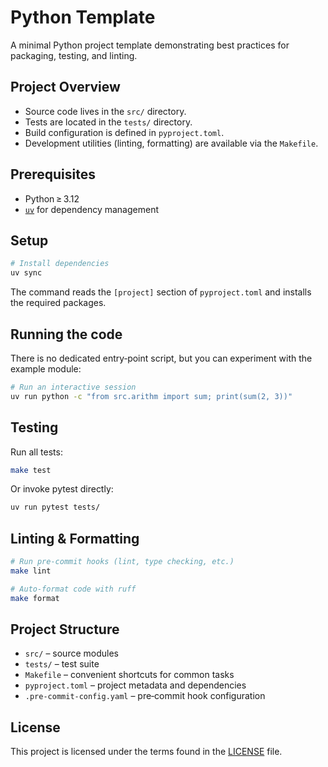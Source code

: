 # Python Template

A minimal Python project template demonstrating best practices for packaging, testing, and linting.

## Project Overview

- Source code lives in the `src/` directory.
- Tests are located in the `tests/` directory.
- Build configuration is defined in `pyproject.toml`.
- Development utilities (linting, formatting) are available via the `Makefile`.

## Prerequisites

* Python ≥ 3.12
* [`uv`](https://github.com/astral-sh/uv) for dependency management

## Setup

```bash
# Install dependencies
uv sync
```

The command reads the `[project]` section of `pyproject.toml` and installs the required packages.

## Running the code

There is no dedicated entry‑point script, but you can experiment with the example module:

```bash
# Run an interactive session
uv run python -c "from src.arithm import sum; print(sum(2, 3))"
```

## Testing

Run all tests:

```bash
make test
```

Or invoke pytest directly:

```bash
uv run pytest tests/
```

## Linting & Formatting

```bash
# Run pre‑commit hooks (lint, type checking, etc.)
make lint

# Auto‑format code with ruff
make format
```

## Project Structure

- `src/` – source modules
- `tests/` – test suite
- `Makefile` – convenient shortcuts for common tasks
- `pyproject.toml` – project metadata and dependencies
- `.pre-commit-config.yaml` – pre‑commit hook configuration

## License

This project is licensed under the terms found in the [LICENSE](LICENSE) file.
